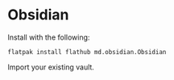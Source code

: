 # Obsidian

Install with the following:

```
flatpak install flathub md.obsidian.Obsidian
```

Import your existing vault.
